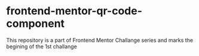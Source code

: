 # frontend-mentor-qr-code-component
This repository is a part of Frontend Mentor Challange series and marks the begining of the 1st challange
